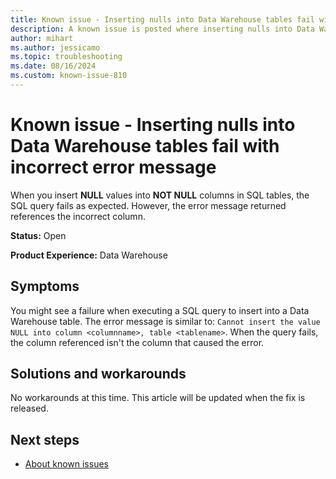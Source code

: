 ```yaml
---
title: Known issue - Inserting nulls into Data Warehouse tables fail with incorrect error message
description: A known issue is posted where inserting nulls into Data Warehouse tables fail with incorrect error message.
author: mihart
ms.author: jessicamo
ms.topic: troubleshooting  
ms.date: 08/16/2024
ms.custom: known-issue-810
---
```


# Known issue - Inserting nulls into Data Warehouse tables fail with incorrect error message

When you insert **NULL** values into **NOT NULL** columns in SQL tables, the SQL query fails as expected. However, the error message returned references the incorrect column.

**Status:** Open

**Product Experience:** Data Warehouse

## Symptoms

You might see a failure when executing a SQL query to insert into a Data Warehouse table. The error message is similar to: `Cannot insert the value NULL into column <columnname>, table <tablename>`. When the query fails, the column referenced isn't the column that caused the error.

## Solutions and workarounds

No workarounds at this time. This article will be updated when the fix is released.

## Next steps

- [About known issues](https://support.fabric.microsoft.com/known-issues)
